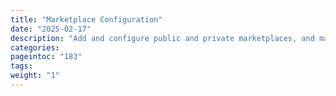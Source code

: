 ```yaml
---
title: "Marketplace Configuration"
date: "2025-02-17"
description: "Add and configure public and private marketplaces, and manage marketplaces in the Sunstone web UI"
categories:
pageintoc: "183"
tags:
weight: "1"
---
```


<a id="marketplace-configuration"></a>

<!--# Marketplace Configuration -->











